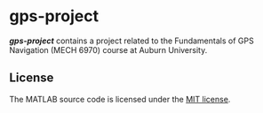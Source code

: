 # gps-project

***gps-project*** contains a project related to the Fundamentals of GPS Navigation (MECH 6970) course at Auburn University.

## License

The MATLAB source code is licensed under the [MIT license](LICENSE.md).
